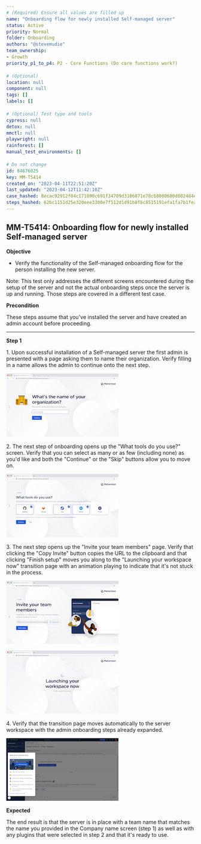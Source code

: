 ```yaml
---
# (Required) Ensure all values are filled up
name: "Onboarding flow for newly installed Self-managed server"
status: Active
priority: Normal
folder: Onboarding
authors: "@stevemudie"
team_ownership: 
- Growth
priority_p1_to_p4: P2 - Core Functions (Do core functions work?)

# (Optional)
location: null
component: null
tags: []
labels: []

# (Optional) Test type and tools
cypress: null
detox: null
mmctl: null
playwright: null
rainforest: []
manual_test_environments: []

# Do not change
id: 84676025
key: MM-T5414
created_on: "2023-04-11T22:51:20Z"
last_updated: "2023-04-12T11:42:10Z"
case_hashed: 8ecac92912f04c171890c691f34709d3106871e78c68000680d002484ec1b618a50f3d6148cb8c4059d01c3451ce0489
steps_hashed: 62bc1151d25e320eee3300e7f512d1d91b8f6c8515191efa1fa7b1fea679c803ffc2cc549879a6d89a6215f9d2e37dc4
---
```


<!-- (Auto-generated) Based on frontmatter's "key" and "name" -->

## MM-T5414: Onboarding flow for newly installed Self-managed server

**Objective**

- Verify the functionality of the Self-managed onboarding flow for the person installing the new server.

Note: This test only addresses the different screens encountered during the setup of the server and not the actual onboarding steps once the server is up and running. Those steps are covered in a different test case.

**Precondition**

These steps assume that you've installed the server and have created an admin account before proceeding.

---

**Step 1**

1\. Upon successful installation of a Self-managed server the first admin is presented with a page asking them to name their organization. Verify filling in a name allows the admin to continue onto the next step.

![](https://raw.githubusercontent.com/mattermost/mattermost-test-management/main/data/asset/self-managed-onboarding/onboarding_org_name_screen.png)

2\. The next step of onboarding opens up the "What tools do you use?" screen. Verify that you can select as many or as few (including none) as you'd like and both the "Continue" or the "Skip" buttons allow you to move on.

![](https://raw.githubusercontent.com/mattermost/mattermost-test-management/main/data/asset/self-managed-onboarding/onboarding_tools_screen.png)

3\. The next step opens up the "Invite your team members" page. Verify that clicking the "Copy Invite" button copies the URL to the clipboard and that clicking "Finish setup" moves you along to the "Launching your workspace now" transition page with an animation playing to indicate that it's not stuck in the process.

![](https://raw.githubusercontent.com/mattermost/mattermost-test-management/main/data/asset/self-managed-onboarding/onboarding_invite_screen.png)

![](https://raw.githubusercontent.com/mattermost/mattermost-test-management/main/data/asset/self-managed-onboarding/onboarding_transition_screen.jpeg)

4\. Verify that the transition page moves automatically to the server workspace with the admin onboarding steps already expanded.

![](https://raw.githubusercontent.com/mattermost/mattermost-test-management/main/data/asset/self-managed-onboarding/onboarding_product_landing_screen.png)

**Expected**

The end result is that the server is in place with a team name that matches the name you provided in the Company name screen (step 1) as well as with any plugins that were selected in step 2 and that it's ready to use.
